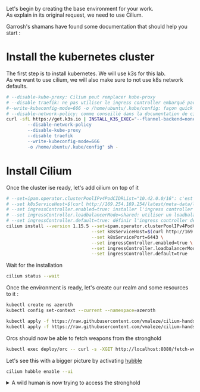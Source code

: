 Let's begin by creating the base environment for your work.  
As explain in its original request, we need to use Cilium.

Garrosh's shamans have found some documentation that should help you start :

# Install the kubernetes cluster

The first step is to install kubernetes. We will use k3s for this lab.  
As we want to use cilium, we will also make sure to not use k8s network defaults.

```bash
# --disable-kube-proxy: Cilium peut remplacer kube-proxy
# --disable traefik: ne pas utiliser le ingress controller embarqué par k3s, car nous allons installer l'ingress controller de cilium
#--write-kubeconfig-mode=666 -o /home/ubuntu/.kube/config: façon quick & dirty pour faire pointer kubectl vers l'installation k3s, ne mettez pas le kubeconfig en 666 dans la vraie vie :)
# --disable-network-policy: comme conseillé dans la documentation de cilium désactiver la gestion des network policy embarqué dans k3s pour ne pas rentrer en conflit avec celle de cilium
curl -sfL https://get.k3s.io | INSTALL_K3S_EXEC="--flannel-backend=none 
        --disable-network-policy
        --disable-kube-proxy
        --disable traefik 
        --write-kubeconfig-mode=666 
        -o /home/ubuntu/.kube/config" sh - 
```

# Install Cilium

Once the cluster ise ready, let's add cilium on top of it
```bash
# --set=ipam.operator.clusterPoolIPv4PodCIDRList="10.42.0.0/16": c'est le CIDR par défaut utilisé par k3s, nous mettons le même pour que le CNI Cilium alloue des IPs dans le range prévue par défaut par k3s
# --set k8sServiceHost=$(curl http://169.254.169.254/latest/meta-data/local-ipv4) appel à l'API AWS pour récupérer l'ip privé de l'EC2 sur laquelle tourne ce k3s, on aurait pu également utiliser ip addr pour trouver l'ip
# --set ingressController.enabled=true: installer l'ingress controller de cilium
# --set ingressController.loadbalancerMode=shared: utiliser un loadbalancer partagé entre tous les ingress déployés, l'alternative est dedicated, qui va créer un LB par ingress, l'un ou l'autre dépend de l'environnement de déploiement (un LB par ingress aura du sens dans un environnement cloud par exemple)
# --set ingressController.default=true: définir l'ingress controller de cilium comme celui par défaut si il n'y a pas d'ingressClassName de défini dans la ressource ingress
cilium install --version 1.15.5 --set=ipam.operator.clusterPoolIPv4PodCIDRList="10.42.0.0/16" \
                                --set k8sServiceHost=$(curl http://169.254.169.254/latest/meta-data/local-ipv4) \
                                --set k8sServicePort=6443 \
                                --set ingressController.enabled=true \
                                --set ingressController.loadbalancerMode=dedicated \
                                --set ingressController.default=true
```

Wait for the installation
```bash
cilium status --wait
```

Once the environment is ready, let's create our realm and some resources to it :

```bash
kubectl create ns azeroth
kubectl config set-context --current --namespace=azeroth

kubectl apply -f https://raw.githubusercontent.com/vmaleze/cilium-hands-on/main/deployments/simple-stronghold.yaml
kubectl apply -f https://raw.githubusercontent.com/vmaleze/cilium-hands-on/main/deployments/orc.yaml
```

Orcs should now be able to fetch weapons from the stronghold

```bash
kubectl exec deploy/orc -- curl -s -XGET http://localhost:8080/fetch-weapon
```

Let's see this with a bigger picture by activating [hubble](https://docs.cilium.io/en/latest/gettingstarted/hubble/#service-map-hubble-ui)

```bash
cilium hubble enable --ui
```

<details>
<summary>A wild human is now trying to access the stronghold</summary>


```bash
kubectl apply -f https://raw.githubusercontent.com/vmaleze/cilium-hands-on/main/deployments/human.yaml
kubectl exec deploy/human -- curl -s -XGET http://localhost:8080/fetch-weapon
```

Oh ! No ! The stronghold was destroyed...

Garrosh urges you to do something about this.

## NEXT
[Let's secure the stronghold](../02_secure-stronghold/README.md)

</details>
